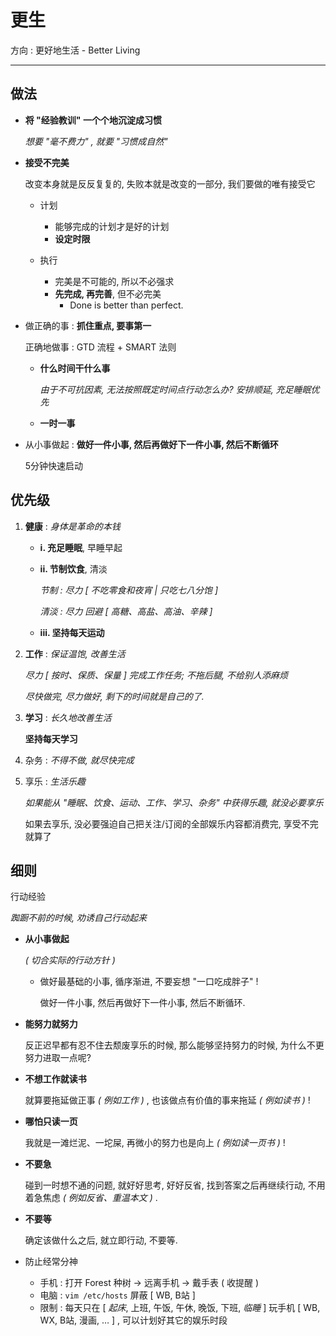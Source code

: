 # 更生

<!-- _Rehabilitation_ -->

方向 : 更好地生活 - Better Living

---

## 做法

<!-- _Guidelines_ _( 指导方针 )_ -->

<!-- > To be a better man. -->

-   **将 "经验教训" 一个个地沉淀成习惯**

    _想要 "毫不费力" , 就要 "习惯成自然"_

-   **接受不完美**

    改变本身就是反反复复的, 失败本就是改变的一部分, 我们要做的唯有接受它

    -   计划

        -   能够完成的计划才是好的计划
        -   **设定时限**

    -   执行

        -   完美是不可能的, 所以不必强求
        -   **先完成, 再完善**, 但不必完美
            - Done is better than perfect.

-   做正确的事 : **抓住重点, 要事第一**

    正确地做事 : <!-- PDCA 循环 + --> GTD 流程 + SMART 法则 <!-- + 辅助软件 -->

    -   **什么时间干什么事**

        _由于不可抗因素, 无法按照既定时间点行动怎么办? 安排顺延, 充足睡眠优先_

    -   **一时一事**

-   从小事做起 : **做好一件小事, 然后再做好下一件小事, 然后不断循环**

    5分钟快速启动

## 优先级

<!-- _Priority_ -->

1.  **健康** : _身体是革命的本钱_

    -   **i. 充足睡眠**, 早睡早起

    -   **ii. 节制饮食**, 清淡

        _节制 : 尽力 [ 不吃零食和夜宵 | 只吃七八分饱 ]_

        _清淡 : 尽力 回避 [ 高糖、高盐、高油、辛辣 ]_

    -   **iii. 坚持每天运动**

1.  **工作** : _保证温饱, 改善生活_

    _尽力 [ 按时、保质、保量 ] 完成工作任务; 不拖后腿, 不给别人添麻烦_

    _尽快做完, 尽力做好, 剩下的时间就是自己的了._

1. **学习** : _长久地改善生活_

    **坚持每天学习**

1. 杂务 : _不得不做, 就尽快完成_

1. 享乐 : _生活乐趣_

    _如果能从 "睡眠、饮食、运动、工作、学习、杂务" 中获得乐趣, 就没必要享乐_

    如果去享乐, 没必要强迫自己把关注/订阅的全部娱乐内容都消费完, 享受不完就算了

## 细则

<!-- _Regulations_ -->

行动经验

<!-- _Action Exprience_ -->

_踟蹰不前的时候, 劝诱自己行动起来_

-   **从小事做起**

    _( 切合实际的行动方针 )_

    -   做好最基础的小事, 循序渐进, 不要妄想 "一口吃成胖子" !

        做好一件小事, 然后再做好下一件小事, 然后不断循环.

-   **能努力就努力**

    反正迟早都有忍不住去颓废享乐的时候, 那么能够坚持努力的时候, 为什么不更努力进取一点呢?

-   **不想工作就读书**

    就算要拖延做正事 _( 例如工作 )_ , 也该做点有价值的事来拖延 _( 例如读书 )_ !

-   **哪怕只读一页**

    我就是一滩烂泥、一坨屎, 再微小的努力也是向上 _( 例如读一页书 )_ !

-   **不要急**

    碰到一时想不通的问题, 就好好思考, 好好反省, 找到答案之后再继续行动, 不用着急焦虑 _( 例如反省、重温本文 )_ .

-   **不要等**

    确定该做什么之后, 就立即行动, 不要等.

-   防止经常分神

    -   手机 : 打开 Forest 种树 → 远离手机 → 戴手表 ( 收提醒 )
    -   电脑 : `vim /etc/hosts` 屏蔽 [ WB, B站 ]
    -   限制 : 每天只在 [ _起床_, 上班, 午饭, 午休, 晚饭, 下班, _临睡_ ] 玩手机
        [ WB, WX, B站, 漫画, … ] , 可以计划好其它的娱乐时段
